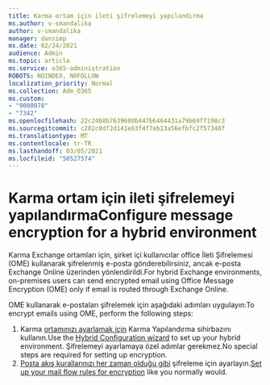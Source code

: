 ```yaml
---
title: Karma ortam için ileti şifrelemeyi yapılandırma
ms.author: v-smandalika
author: v-smandalika
manager: dansimp
ms.date: 02/24/2021
audience: Admin
ms.topic: article
ms.service: o365-administration
ROBOTS: NOINDEX, NOFOLLOW
localization_priority: Normal
ms.collection: Adm_O365
ms.custom:
- "9000078"
- "7342"
ms.openlocfilehash: 22c2468b7639680b447b6464431a79b69f7198c3
ms.sourcegitcommit: c202c0df2d141e63f4f7eb13a56efbfc2f57348f
ms.translationtype: MT
ms.contentlocale: tr-TR
ms.lasthandoff: 03/05/2021
ms.locfileid: "50527574"
---
```

# <a name="configure-message-encryption-for-a-hybrid-environment"></a><span data-ttu-id="b3f82-102">Karma ortam için ileti şifrelemeyi yapılandırma</span><span class="sxs-lookup"><span data-stu-id="b3f82-102">Configure message encryption for a hybrid environment</span></span>

<span data-ttu-id="b3f82-103">Karma Exchange ortamları için, şirket içi kullanıcılar office İleti Şifrelemesi (OME) kullanarak şifrelenmiş e-posta gönderebilirsiniz, ancak e-posta Exchange Online üzerinden yönlendirildi.</span><span class="sxs-lookup"><span data-stu-id="b3f82-103">For hybrid Exchange environments, on-premises users can send encrypted email using Office Message Encryption (OME) only if email is routed through Exchange Online.</span></span>

<span data-ttu-id="b3f82-104">OME kullanarak e-postaları şifrelemek için aşağıdaki adımları uygulayın:</span><span class="sxs-lookup"><span data-stu-id="b3f82-104">To encrypt emails using OME, perform the following steps:</span></span>

1. <span data-ttu-id="b3f82-105">Karma [ortamınızı ayarlamak için](https://docs.microsoft.com/Exchange/hybrid-configuration-wizard) Karma Yapılandırma sihirbazını kullanın.</span><span class="sxs-lookup"><span data-stu-id="b3f82-105">Use the [Hybrid Configuration wizard](https://docs.microsoft.com/Exchange/hybrid-configuration-wizard) to set up your hybrid environment.</span></span> <span data-ttu-id="b3f82-106">Şifrelemeyi ayarlamaya özel adımlar gerekmez.</span><span class="sxs-lookup"><span data-stu-id="b3f82-106">No special steps are required for setting up encryption.</span></span>
2. <span data-ttu-id="b3f82-107">[Posta akış kurallarınızı her zaman olduğu gibi](https://docs.microsoft.com/microsoft-365/compliance/define-mail-flow-rules-to-encrypt-email) şifreleme için ayarlayın.</span><span class="sxs-lookup"><span data-stu-id="b3f82-107">[Set up your mail flow rules for encryption](https://docs.microsoft.com/microsoft-365/compliance/define-mail-flow-rules-to-encrypt-email) like you normally would.</span></span>


